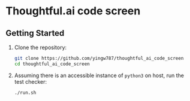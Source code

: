 # Thoughtful.ai code screen

## Getting Started

1.  Clone the repository:

    ```bash
    git clone https://github.com/yingw787/thoughtful_ai_code_screen
    cd thoughtful_ai_code_screen
    ```

1.  Assuming there is an accessible instance of `python3` on host, run the test
    checker:

    ```bash
    ./run.sh
    ```
